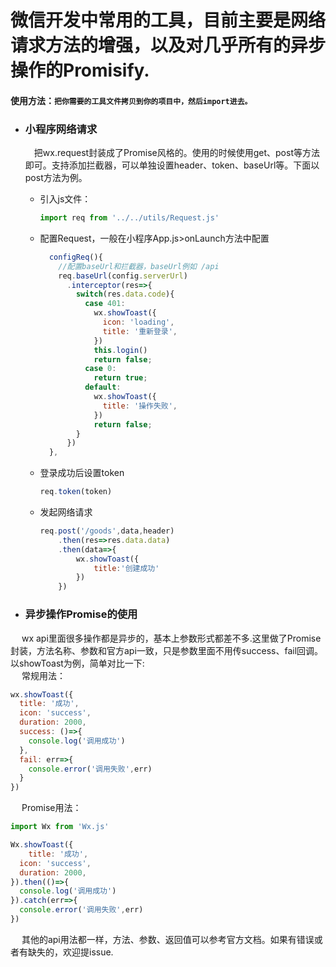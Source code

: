 # 微信开发中常用的工具，目前主要是网络请求方法的增强，以及对几乎所有的异步操作的Promisify.

#### 使用方法：`把你需要的工具文件拷贝到你的项目中，然后import进去。`

* ###  小程序网络请求

  &emsp;把wx.request封装成了Promise风格的。使用的时候使用get、post等方法即可。支持添加拦截器，可以单独设置header、token、baseUrl等。下面以post方法为例。

  * 引入js文件：

    ```js
    import req from '../../utils/Request.js'
    ```

  * 配置Request，一般在小程序App.js>onLaunch方法中配置

    ``` javascript
      configReq(){
        //配置baseUrl和拦截器，baseUrl例如 /api
        req.baseUrl(config.serverUrl)
          .interceptor(res=>{
            switch(res.data.code){
              case 401: 
                wx.showToast({
                  icon: 'loading',
                  title: '重新登录',
                })
                this.login()
                return false;
              case 0:
                return true;
              default:
                wx.showToast({
                  title: '操作失败',
                })
                return false;
            }
          })
      },
    ```

  * 登录成功后设置token

    ```javascript
    req.token(token)
    ```

  * 发起网络请求

    ```javascript
    req.post('/goods',data,header)
    	.then(res=>res.data.data)
    	.then(data=>{
        	wx.showToast({
                title:'创建成功'
            })
    	})
    ```

* ### 异步操作Promise的使用
&emsp; wx api里面很多操作都是异步的，基本上参数形式都差不多.这里做了Promise封装，方法名称、参数和官方api一致，只是参数里面不用传success、fail回调。以showToast为例，简单对比一下:  
&emsp; 常规用法：
```js
wx.showToast({
  title: '成功',
  icon: 'success',
  duration: 2000,
  success: ()=>{
    console.log('调用成功')
  },
  fail: err=>{
    console.error('调用失败',err)
  }
})
```
&emsp; Promise用法：
```js
import Wx from 'Wx.js'

Wx.showToast({
    title: '成功',
  icon: 'success',
  duration: 2000,
}).then(()=>{
  console.log('调用成功')
}).catch(err=>{
  console.error('调用失败',err)
})
```
&emsp; 其他的api用法都一样，方法、参数、返回值可以参考官方文档。如果有错误或者有缺失的，欢迎提issue.